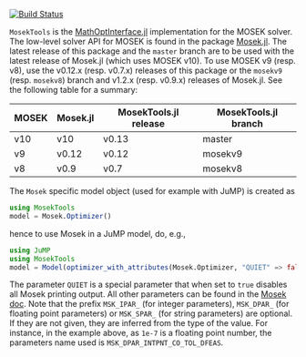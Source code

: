 [![Build Status](https://travis-ci.org/jump-dev/MosekTools.jl.svg?branch=master)](https://travis-ci.org/jump-dev/MosekTools.jl)

``MosekTools`` is the
[MathOptInterface.jl](https://github.com/jump-dev/MathOptInterface.jl)
implementation for the MOSEK solver. The low-level solver API for MOSEK is
found in the package [Mosek.jl](https://github.com/MOSEK/Mosek.jl).
The latest release of this package and the `master` branch are to be used with
the latest release of Mosek.jl (which uses MOSEK v10). To use MOSEK v9 (resp. v8), use
the v0.12.x (resp. v0.7.x) releases of this package or the `mosekv9` (resp. `mosekv8`) branch and v1.2.x (resp. v0.9.x) releases of Mosek.jl.
See the following table for a summary:

| MOSEK | Mosek.jl | MosekTools.jl release | MosekTools.jl branch |
|-------|----------|-----------------------|----------------------|
| v10   | v10      | v0.13                 | master               |
| v9    | v0.12    | v0.12                 | mosekv9              |
| v8    | v0.9     | v0.7                  | mosekv8              |

The ``Mosek`` specific model object (used for example with JuMP) is created as
```julia
using MosekTools
model = Mosek.Optimizer()
```
hence to use Mosek in a JuMP model, do, e.g.,
```julia
using JuMP
using MosekTools
model = Model(optimizer_with_attributes(Mosek.Optimizer, "QUIET" => false, "INTPNT_CO_TOL_DFEAS" => 1e-7))
```
The parameter `QUIET` is a special parameter that when set to `true`
disables all Mosek printing output.
All other parameters can be found in the [Mosek doc](https://docs.mosek.com/8.1/capi/param-groups.html#doc-param-groups).
Note that the prefix `MSK_IPAR_` (for integer parameters), `MSK_DPAR_` (for
floating point parameters) or `MSK_SPAR_` (for string parameters) are optional.
If they are not given, they are inferred from the type of the value. For
instance, in the example above, as `1e-7` is a floating point number, the
parameters name used is `MSK_DPAR_INTPNT_CO_TOL_DFEAS`.
